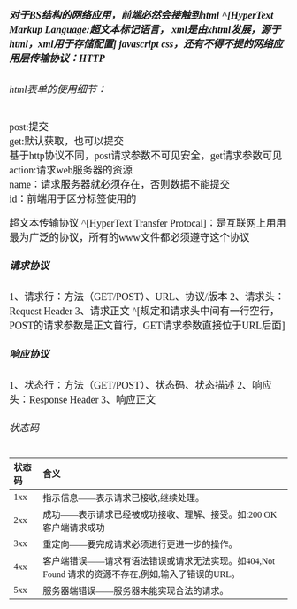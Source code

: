<font size = 4 face = "黑体">

##### 对于BS结构的网络应用，前端必然会接触到html ^[HyperText Markup Language:超文本标记语言， xml是由xhtml发展，源于html，xml用于存储配置] javascript css，还有不得不提的网络应用层传输协议：HTTP

###### html表单的使用细节：

post:提交<br/>
get:默认获取，也可以提交<br/>
基于http协议不同，post请求参数不可见安全，get请求参数可见<br/>
action:请求web服务器的资源<br/>
name：请求服务器就必须存在，否则数据不能提交<br/>
id：前端用于区分标签使用的<br/>


超文本传输协议 ^[HyperText Transfer Protocal]：是互联网上用用最为广泛的协议，所有的www文件都必须遵守这个协议

##### 请求协议

1、请求行：方法（GET/POST）、URL、协议/版本
2、请求头：Request Header
3、请求正文 ^[规定和请求头中间有一行空行，POST的请求参数是正文首行，GET请求参数直接位于URL后面]


##### 响应协议


1、状态行：方法（GET/POST）、状态码、状态描述
2、响应头：Response Header
3、响应正文

###### 状态码

|状态码 |含义|
|:---|:---|
|  1xx| 指示信息——表示请求已接收,继续处理。
|  2xx| 成功——表示请求已经被成功接收、理解、接受。如:200 OK客户端请求成功
|  3xx| 重定向——要完成请求必须进行更进一步的操作。
|  4xx| 客户端错误——请求有语法错误或请求无法实现。如404,Not Found 请求的资源不存在,例如,输入了错误的URL。
|  5xx| 服务器端错误——服务器未能实现合法的请求。


</font>